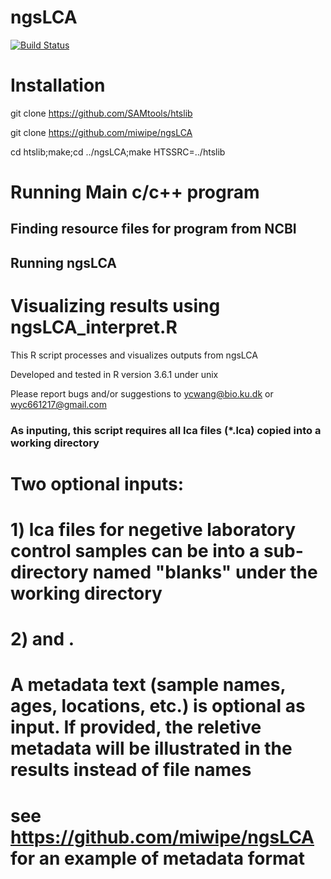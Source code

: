 # ngsLCA
[![Build Status](https://travis-ci.org/miwipe/ngsLCA.svg?branch=master)](https://travis-ci.org/miwipe/ngsLCA)

# Installation
git clone https://github.com/SAMtools/htslib

git clone https://github.com/miwipe/ngsLCA

cd htslib;make;cd ../ngsLCA;make HTSSRC=../htslib

# Running Main c/c++ program
## Finding resource files for program from NCBI
## Running ngsLCA

# Visualizing results using ngsLCA_interpret.R

This R script processes and visualizes outputs from ngsLCA

Developed and tested in R version 3.6.1 under unix

Please report bugs and/or suggestions to ycwang@bio.ku.dk or wyc661217@gmail.com

### As inputing, this script requires all lca files (*.lca) copied into a working directory
# Two optional inputs:
# 1) lca files for negetive laboratory control samples can be  into a sub-directory named "blanks" under the working directory

# 2) and  .
# A metadata text (sample names, ages, locations, etc.) is optional as input. If provided, the reletive metadata will be illustrated in the results instead of file names
# see https://github.com/miwipe/ngsLCA for an example of metadata format
